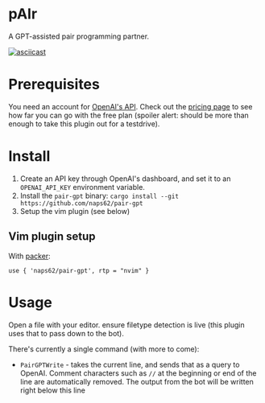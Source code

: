 # pAIr

[packer]: https://github.com/wbthomason/packer.nvim
[openai-api]: https://openai.com/api/
[openai-pricing]: https://openai.com/api/pricing/

A GPT-assisted pair programming partner.

[![asciicast](https://asciinema.org/a/gIXsFqG3ZDVhVFRkpIkBipz9I.svg)](https://asciinema.org/a/gIXsFqG3ZDVhVFRkpIkBipz9I)


# Prerequisites

You need an account for [OpenAI's API][openai-api]. Check out the [pricing page][openai-pricing] to see how far you can go with the free plan (spoiler alert: should be more than enough to take this plugin out for a testdrive).


# Install

1. Create an API key through OpenAI's dashboard, and set it to an `OPENAI_API_KEY` environment variable.
2. Install the `pair-gpt` binary: `cargo install --git https://github.com/naps62/pair-gpt`
3. Setup the vim plugin (see below)

## Vim plugin setup

With [packer][packer]:

```vimscript
use { 'naps62/pair-gpt', rtp = "nvim" }
```

# Usage

Open a file with your editor. ensure filetype detection is live (this plugin uses that to pass down to the bot).

There's currently a single command (with more to come):

* `PairGPTWrite` - takes the current line, and sends that as a query to OpenAI. Comment characters such as `//` at the beginning or end of the line are automatically removed. The output from the bot will be written right below this line
